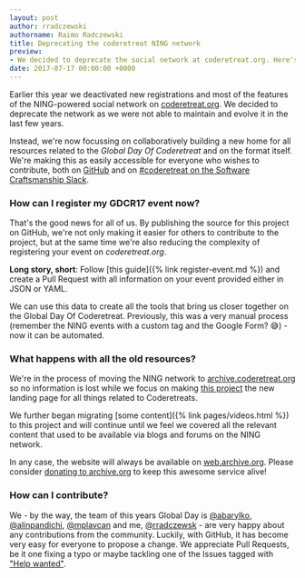 ```yaml
---
layout: post
author: rradczewski
authorname: Raimo Radczewski
title: Deprecating the coderetreat NING network
preview:
- We decided to deprecate the social network at coderetreat.org. Here's why.
date: 2017-07-17 00:00:00 +0000
---
```


Earlier this year we deactivated new registrations and most of the features of the NING-powered social network on [coderetreat.org](http://coderetreat.org). We decided to deprecate the network as we were not able to maintain and evolve it in the last few years.  

Instead, we're now focussing on collaboratively building a new home for all resources related to the *Global Day Of Coderetreat* and on the format itself. We're making this as easily accessible for everyone who wishes to contribute, both on [GitHub](https://github.com/coderetreat/coderetreat.github.io) and on [#coderetreat on the Software Craftsmanship Slack](http://slack.softwarecraftsmanship.org/).

### How can I register my GDCR17 event now?

That's the good news for all of us. By publishing the source for this project on GitHub, we're not only making it easier for others to contribute to the project, but at the same time we're also reducing the complexity of registering your event on *coderetreat.org*.

**Long story, short**: Follow [this guide]({% link register-event.md %}) and create a Pull Request with all information on your event provided either in JSON or YAML.

We can use this data to create all the tools that bring us closer together on the Global Day Of Coderetreat. Previously, this was a very manual process (remember the NING events with a custom tag and the Google Form? 😅) - now it can be automated.

### What happens with all the old resources?

We're in the process of moving the NING network to [archive.coderetreat.org](http://archive.coderetreat.org) so no information is lost while we focus on making [this project](https://github.com/coderetreat/coderetreat.github.io) the new landing page for all things related to Coderetreats.

We further began migrating [some content]({% link pages/videos.html %}) to this project and will continue until we feel we covered all the relevant content that used to be available via blogs and forums on the NING network.

In any case, the website will always be available on [web.archive.org](http://web.archive.org/web/20170702131626/http://www.coderetreat.org/). Please consider [donating to archive.org](https://archive.org/donate/) to keep this awesome service alive!

### How can I contribute?

We - by the way, the team of this years Global Day is  [@abarylko](https://twitter.com/abarylko), [@alinpandichi](https://twitter.com/alinpandichi), [@mplavcan](https://twitter.com/mplavcan) and me, [@rradczewsk](https://twitter.com/rradczewski) - are very happy about any contributions from the community. Luckily, with GitHub, it has become very easy for everyone to propose a change. We appreciate Pull Requests, be it one fixing a typo or maybe tackling one of the Issues tagged with ["Help wanted"](https://github.com/coderetreat/coderetreat.github.io/labels/help%20wanted).
